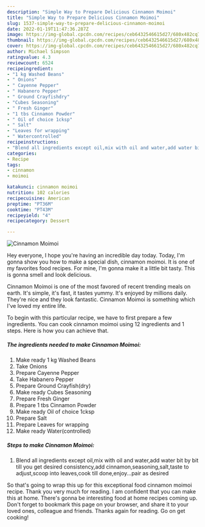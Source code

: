 ```yaml
---
description: "Simple Way to Prepare Delicious Cinnamon Moimoi"
title: "Simple Way to Prepare Delicious Cinnamon Moimoi"
slug: 1537-simple-way-to-prepare-delicious-cinnamon-moimoi
date: 2022-01-19T11:47:36.287Z
image: https://img-global.cpcdn.com/recipes/ceb6432546615d27/680x482cq70/cinnamon-moimoi-recipe-main-photo.jpg
thumbnail: https://img-global.cpcdn.com/recipes/ceb6432546615d27/680x482cq70/cinnamon-moimoi-recipe-main-photo.jpg
cover: https://img-global.cpcdn.com/recipes/ceb6432546615d27/680x482cq70/cinnamon-moimoi-recipe-main-photo.jpg
author: Michael Simpson
ratingvalue: 4.3
reviewcount: 6524
recipeingredient:
- "1 kg Washed Beans"
- " Onions"
- " Cayenne Pepper"
- " Habanero Pepper"
- " Ground Crayfishdry"
- "Cubes Seasoning"
- " Fresh Ginger"
- "1 tbs Cinnamon Powder"
- " Oil of choice 1cksp"
- " Salt"
- "Leaves for wrapping"
- " Watercontrolled"
recipeinstructions:
- "Blend all ingredients except oil,mix with oil and water,add water bit by bit till you get desired consistency,add cinnamon,seasoning,salt,taste to adjust,scoop into leaves,cook till done,enjoy...pair as desired"
categories:
- Recipe
tags:
- cinnamon
- moimoi

katakunci: cinnamon moimoi 
nutrition: 102 calories
recipecuisine: American
preptime: "PT36M"
cooktime: "PT43M"
recipeyield: "4"
recipecategory: Dessert

---
```



![Cinnamon Moimoi](https://img-global.cpcdn.com/recipes/ceb6432546615d27/680x482cq70/cinnamon-moimoi-recipe-main-photo.jpg)

Hey everyone, I hope you're having an incredible day today. Today, I'm gonna show you how to make a special dish, cinnamon moimoi. It is one of my favorites food recipes. For mine, I'm gonna make it a little bit tasty. This is gonna smell and look delicious.



Cinnamon Moimoi is one of the most favored of recent trending meals on earth. It's simple, it's fast, it tastes yummy. It's enjoyed by millions daily. They're nice and they look fantastic. Cinnamon Moimoi is something which I've loved my entire life.


To begin with this particular recipe, we have to first prepare a few ingredients. You can cook cinnamon moimoi using 12 ingredients and 1 steps. Here is how you can achieve that.

<!--inarticleads1-->

##### The ingredients needed to make Cinnamon Moimoi:

1. Make ready 1 kg Washed Beans
1. Take  Onions
1. Prepare  Cayenne Pepper
1. Take  Habanero Pepper
1. Prepare  Ground Crayfish(dry)
1. Make ready Cubes Seasoning
1. Prepare  Fresh Ginger
1. Prepare 1 tbs Cinnamon Powder
1. Make ready  Oil of choice 1cksp
1. Prepare  Salt
1. Prepare Leaves for wrapping
1. Make ready  Water(controlled)




<!--inarticleads2-->

##### Steps to make Cinnamon Moimoi:

1. Blend all ingredients except oil,mix with oil and water,add water bit by bit till you get desired consistency,add cinnamon,seasoning,salt,taste to adjust,scoop into leaves,cook till done,enjoy...pair as desired




So that's going to wrap this up for this exceptional food cinnamon moimoi recipe. Thank you very much for reading. I am confident that you can make this at home. There's gonna be interesting food at home recipes coming up. Don't forget to bookmark this page on your browser, and share it to your loved ones, colleague and friends. Thanks again for reading. Go on get cooking!
